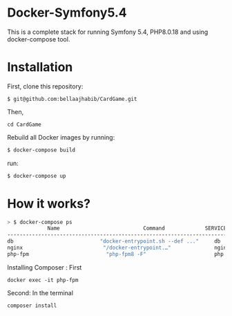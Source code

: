 Docker-Symfony5.4
==============
This is a complete stack for running Symfony 5.4, PHP8.0.18 and using docker-compose tool.

# Installation

First, clone this repository:
```
$ git@github.com:bellaajhabib/CardGame.git
```
Then, 
```
cd CardGame
```

 Rebuild all Docker images by running:
```bash
$ docker-compose build
```
run:
```bash
$ docker-compose up
```

# How it works?

```bash
> $ docker-compose ps
             Name                           Command             SERVICE         STATUS                 Ports
-----------------------------------------------------------------------------------------------------------------------
db                            "docker-entrypoint.sh --def ..."     db                running         0.0.0.0:3306->3306/tcp, 33060/tcp
nginx                          "/docker-entrypoint.…"              nginx             running          443/tcp, 0.0.0.0:80->80/tcp
php-fpm                         "php-fpm8 -F"                      php               running          0.0.0.0:9000->9001/tcp
```
Installing Composer : 
First
```run
docker exec -it php-fpm 
```
Second: In the terminal
```run 
composer install
```
